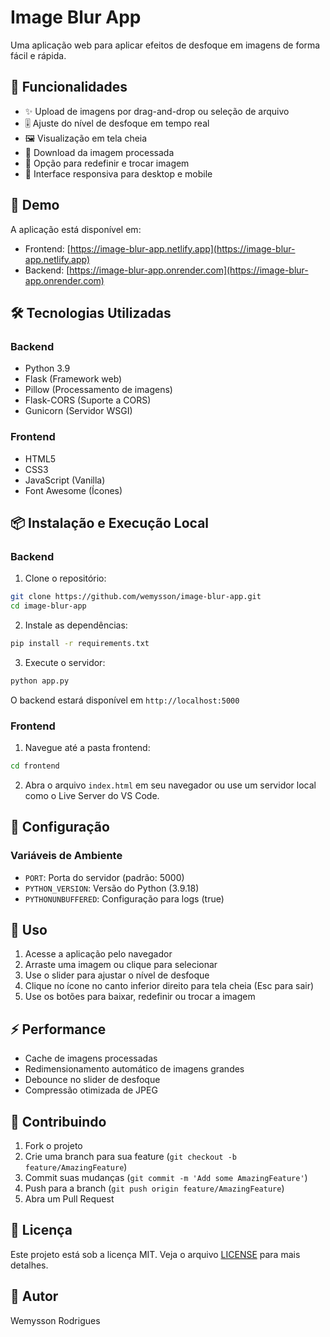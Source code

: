 # Image Blur App

Uma aplicação web para aplicar efeitos de desfoque em imagens de forma fácil e rápida.

## 🌟 Funcionalidades

- ✨ Upload de imagens por drag-and-drop ou seleção de arquivo
- 🎚️ Ajuste do nível de desfoque em tempo real
- 🖼️ Visualização em tela cheia
- 💾 Download da imagem processada
- 🔄 Opção para redefinir e trocar imagem
- 📱 Interface responsiva para desktop e mobile

## 🚀 Demo

A aplicação está disponível em:
- Frontend: [https://image-blur-app.netlify.app](https://image-blur-app.netlify.app)
- Backend: [https://image-blur-app.onrender.com](https://image-blur-app.onrender.com)

## 🛠️ Tecnologias Utilizadas

### Backend
- Python 3.9
- Flask (Framework web)
- Pillow (Processamento de imagens)
- Flask-CORS (Suporte a CORS)
- Gunicorn (Servidor WSGI)

### Frontend
- HTML5
- CSS3
- JavaScript (Vanilla)
- Font Awesome (Ícones)

## 📦 Instalação e Execução Local

### Backend

1. Clone o repositório:
```bash
git clone https://github.com/wemysson/image-blur-app.git
cd image-blur-app
```

2. Instale as dependências:
```bash
pip install -r requirements.txt
```

3. Execute o servidor:
```bash
python app.py
```

O backend estará disponível em `http://localhost:5000`

### Frontend

1. Navegue até a pasta frontend:
```bash
cd frontend
```

2. Abra o arquivo `index.html` em seu navegador ou use um servidor local como o Live Server do VS Code.

## 🔧 Configuração

### Variáveis de Ambiente
- `PORT`: Porta do servidor (padrão: 5000)
- `PYTHON_VERSION`: Versão do Python (3.9.18)
- `PYTHONUNBUFFERED`: Configuração para logs (true)

## 📝 Uso

1. Acesse a aplicação pelo navegador
2. Arraste uma imagem ou clique para selecionar
3. Use o slider para ajustar o nível de desfoque
4. Clique no ícone no canto inferior direito para tela cheia (Esc para sair)
5. Use os botões para baixar, redefinir ou trocar a imagem

## ⚡ Performance

- Cache de imagens processadas
- Redimensionamento automático de imagens grandes
- Debounce no slider de desfoque
- Compressão otimizada de JPEG

## 🤝 Contribuindo

1. Fork o projeto
2. Crie uma branch para sua feature (`git checkout -b feature/AmazingFeature`)
3. Commit suas mudanças (`git commit -m 'Add some AmazingFeature'`)
4. Push para a branch (`git push origin feature/AmazingFeature`)
5. Abra um Pull Request

## 📄 Licença

Este projeto está sob a licença MIT. Veja o arquivo [LICENSE](LICENSE) para mais detalhes.

## 👤 Autor

Wemysson Rodrigues

